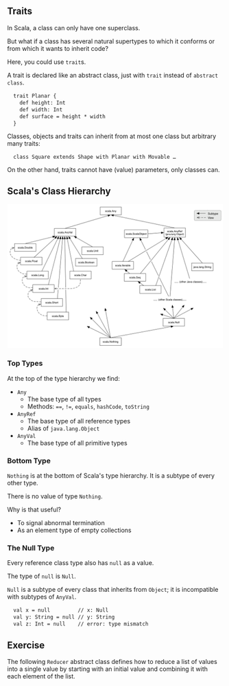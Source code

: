 
## Traits

In Scala, a class can only have one superclass.

But what if a class has several natural supertypes to which it conforms
or from which it wants to inherit code?

Here, you could use `trait`s.

A trait is declared like an abstract class, just with `trait` instead of
`abstract class`.

      trait Planar {
        def height: Int
        def width: Int
        def surface = height * width
      }

Classes, objects and traits can inherit from at most one class but
arbitrary many traits:

      class Square extends Shape with Planar with Movable …

On the other hand, traits cannot have (value) parameters, only classes can.

## Scala's Class Hierarchy 

<img src="./scala_type_hierarchy.png" style="max-width: 100%" />

### Top Types

At the top of the type hierarchy we find:

 - `Any`
   - The base type of all types
   - Methods: `==`, `!=`, `equals`, `hashCode`, `toString`
 - `AnyRef`
   - The base type of all reference types
   - Alias of `java.lang.Object`
 - `AnyVal`
   - The base type of all primitive types

### Bottom Type

`Nothing` is at the bottom of Scala's type hierarchy. It is a subtype
of every other type.

There is no value of type `Nothing`.

Why is that useful?

 - To signal abnormal termination
 - As an element type of empty collections

### The Null Type 

Every reference class type also has `null` as a value.

The type of `null` is `Null`.

`Null` is a subtype of every class that inherits from `Object`; it is
incompatible with subtypes of `AnyVal`.

      val x = null         // x: Null
      val y: String = null // y: String
      val z: Int = null    // error: type mismatch

## Exercise 

The following `Reducer` abstract class defines how to
reduce a list of values into a single value by starting
with an initial value and combining it with each element
of the list.
